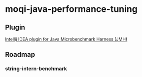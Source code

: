 # moqi-java-performance-tuning

## Plugin

[Intellij IDEA plugin for Java Microbenchmark Harness (JMH)](https://github.com/artyushov/idea-jmh-plugin)

## Roadmap

### string-intern-benchmark
